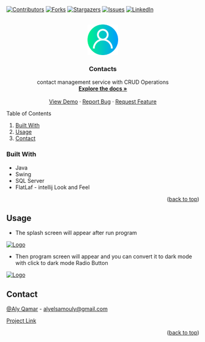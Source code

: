 <a name="readme-top"></a>


<!-- PROJECT SHIELDS -->
<!--
*** I'm using markdown "reference style" links for readability.
*** Reference links are enclosed in brackets [ ] instead of parentheses ( ).
*** See the bottom of this document for the declaration of the reference variables
*** for contributors-url, forks-url, etc. This is an optional, concise syntax you may use.
*** https://www.markdownguide.org/basic-syntax/#reference-style-links
-->
[![Contributors][contributors-shield]][contributors-url]
[![Forks][forks-shield]][forks-url]
[![Stargazers][stars-shield]][stars-url]
[![Issues][issues-shield]][issues-url]
[![LinkedIn][linkedin-shield]][linkedin-url]



<!-- PROJECT LOGO -->
<br />
<div align="center">
  <a href="https://github.com/alyQamar/Contacts">
    <img src="img/Contacts.png" alt="Logo" width="80" height="80">
  </a>
  
  <h3 align="center">Contacts</h3>
  <p align="center">
    contact management service with CRUD Operations
    <br />
    <a href="https://github.com/alyQamar/Contacts"><strong>Explore the docs »</strong></a>
    <br />
    <br />
    <a href="https://github.com/alyQamar/Contacts">View Demo</a>
    ·
    <a href="https://github.com/alyQamar/Contacts/issues">Report Bug</a>
    ·
    <a href="https://github.com/alyQamar/Contacts/issues">Request Feature</a>
  </p>
</div>



<!-- TABLE OF CONTENTS -->

  <summary>Table of Contents</summary>
  <ol>
<!--     <li><a href="#about-the-project">About The Project</a> </li> -->
    <li><a href="#built-with">Built With</a></li>
    <li><a href="#usage">Usage</a></li>
<!--  <li><a href="#features">Features</a></li>
    <li><a href="#exceptions">Exceptions</a></li> -->
    <li><a href="#contact">Contact</a></li>
  </ol>




<!-- ABOUT THE PROJECT -->
<!-- ## About The Project

[![Product Name Screen Shot][product-screenshot]](https://example.com)

A tool known as customer relationship management (CRM) is used to handle all interactions and relationships between your business and its clients. The objective is straightforward: strengthen business ties to expand your company. CRM systems assist businesses in maintaining contact with clients, streamlining procedures, and boosting profitability.

business domain is a Courses Company called "Coursco"

Use the `CRM_README.md` to get started.

<p align="right">(<a href="#readme-top">back to top</a>)</p>

 -->

### Built With
* Java
* Swing
* SQL Server
* FlatLaf - intellij Look and Feel
<p align="right">(<a href="#readme-top">back to top</a>)</p>



<!-- USAGE EXAMPLES -->
## Usage
* The splash screen will appear after run program

<a href="https://github.com/alyQamar/CRM">
    <img src="screenshots/splash screen.png" alt="Logo" width="400" height="250">
  </a>
  

* Then program screen will appear and you can convert it to dark mode with click to dark mode Radio Button

<a href="https://github.com/alyQamar/CRM">
    <img src="screenshots/dark_mode.png" alt="Logo" width="500" height="400">
  </a>


<!-- Features -->
<!-- ##  Features
* Add customer data

* update customer data

* delete customer data

* clear all Customers data

* Search for Customer by using Code or name

<div align="Center">
<a href="https://github.com/alyQamar/CRM">
    <img src="screenshots/search_by_code.png" alt="print" width="500" height="400">
  </a>

  <a href="https://github.com/alyQamar/CRM">
    <img src="screenshots/search_by_name.png" alt="print" width="500" height="400">
  </a>

</div>

* print all costomer data

<div align="Center">
<a href="https://github.com/alyQamar/CRM">
    <img src="screenshots/print_settings.png" alt="print" width="500" height="400">
  </a>

  <a href="https://github.com/alyQamar/CRM">
    <img src="screenshots/print_pdf.png" alt="print" width="400" height="400">
  </a>

</div>


<p align="right">(<a href="#readme-top">back to top</a>)</p>
 -->


<!-- Exception -->
<!-- ##  Exceptions
these some exceptions
<div align="Center">
<a href="https://github.com/alyQamar/CRM">
    <img src="screenshots/insert_code_exception.png" alt="print" width="400" height="400">
  </a>

  <a href="https://github.com/alyQamar/CRM">
    <img src="screenshots/insert_name_exception.png" alt="print" width="400" height="400">
  </a>
</div>

<div align="Center">
<a href="https://github.com/alyQamar/CRM">
    <img src="screenshots/update_code_exception.png" alt="print" width="400" height="400">
  </a>

  <a href="https://github.com/alyQamar/CRM">
    <img src="screenshots/empty_exception.png" alt="print" width="400" height="400">
  </a>
</div>



<div align="Center">
<a href="https://github.com/alyQamar/CRM">
    <img src="screenshots/delete_not_Found_exception.png" alt="print" width="400" height="400">
  </a>

  <a href="https://github.com/alyQamar/CRM">
    <img src="screenshots/delete_empty_exception.png" alt="print" width="400" height="400">
  </a>
</div>

<div align="Center">
<a href="https://github.com/alyQamar/CRM">
    <img src="screenshots/delete_acception.png" alt="print" width="400" height="400">
  </a>

  <a href="https://github.com/alyQamar/CRM">
    <img src="screenshots/clear_all_acception.png" alt="print" width="400" height="400">
  </a>
</div>


<div align="Center">
<a href="https://github.com/alyQamar/CRM">
    <img src="screenshots/code_exception.png" alt="print" width="400" height="400">
  </a>
</div> -->


<!-- CONTACT -->
## Contact

[@Aly Qamar](https://www.linkedin.com/in/alyqamar/) - alyelsamouly@gmail.com

[Project Link](https://github.com/alyQamar/Contacts)

<p align="right">(<a href="#readme-top">back to top</a>)</p>





<!-- MARKDOWN LINKS & IMAGES -->
<!-- https://www.markdownguide.org/basic-syntax/#reference-style-links -->
[contributors-shield]: https://img.shields.io/github/contributors/alyQamar/CRM.svg?style=for-the-badge
[contributors-url]: https://github.com/alyQamar/CRM/graphs/contributors
[forks-shield]: https://img.shields.io/github/forks/alyQamar/CRM.svg?style=for-the-badge
[forks-url]: https://github.com/alyQamar/CRM/network/members
[stars-shield]: https://img.shields.io/github/stars/alyQamar/CRM.svg?style=for-the-badge
[stars-url]: https://github.com/alyQamar/CRM/stargazers
[issues-shield]: https://img.shields.io/github/issues/alyQamar/CRM.svg?style=for-the-badge
[issues-url]: https://github.com/alyQamar/CRM/issues
[linkedin-shield]: https://img.shields.io/badge/-LinkedIn-black.svg?style=for-the-badge&logo=linkedin&colorB=555
[linkedin-url]: https://www.linkedin.com/in/alyqamar/
[product-screenshot]: screenshots/default_mode.png
